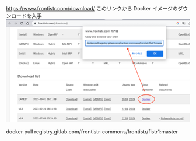 https://www.frontistr.com/download/
このリンクから Docker イメージのダウンロードを入手
![](../assets/Pasted%20image%2020230920215420.png)

docker pull registry.gitlab.com/frontistr-commons/frontistr/fistr1:master